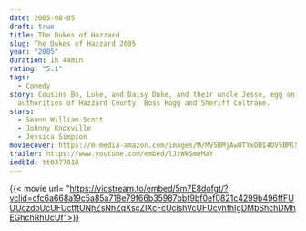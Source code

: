 ```yaml
---
date: 2005-08-05
draft: true
title: The Dukes of Hazzard
slug: The Dukes of Hazzard 2005
year: "2005"
duration: 1h 44min
rating: "5.1"
tags:
  - Comedy
story: Cousins Bo, Luke, and Daisy Duke, and their uncle Jesse, egg on the
  authorities of Hazzard County, Boss Hogg and Sheriff Coltrane.
stars:
  - Seann William Scott
  - Johnny Knoxville
  - Jessica Simpson
moviecover: https://m.media-amazon.com/images/M/MV5BMjAwOTYxODI4OV5BMl5BanBnXkFtZTcwNDYxODIzMw@@._V1_SY1000_CR0,0,677,1000_AL_.jpg
trailer: https://www.youtube.com/embed/lJzWkSmeMaY
imdbId: tt0377818
---
```


{{< movie url= "https://vidstream.to/embed/5m7E8dofgt/?vclid=cfc6a668a19c5a85a718e79f66b35987bbf9bf0ef0821c4299b496ffFUUUczdoUcUFUctttUNhZsNhZqXscZIXcFcUclshVcUFUcyhfhIgDMbShchDMhEGhchRhUcUf">}}

